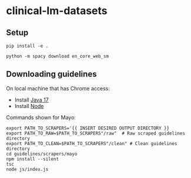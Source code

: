 # clinical-lm-datasets

## Setup

`pip install -e .`

`python -m spacy download en_core_web_sm`

## Downloading guidelines

On local machine that has Chrome access:

- Install [Java 17](https://www.oracle.com/java/technologies/javase/jdk17-archive-downloads.html)
- Install [Node](https://nodejs.org/en/download/)

Commands shown for Mayo:

```
export PATH_TO_SCRAPERS='{{ INSERT DESIRED OUTPUT DIRECTORY }}
export PATH_TO_RAW=$PATH_TO_SCRAPERS"/raw"  # Raw scraped guidelines directory
export PATH_TO_CLEAN=$PATH_TO_SCRAPERS"/clean" # Clean guidelines directory
cd guidelines/scrapers/mayo
npm install --silent
tsc
node js/index.js
```

<!-- `cd guidelines && python scrapers/scrapers.py --path $PATH_TO_SCRAPERS --sources mayo` -->
